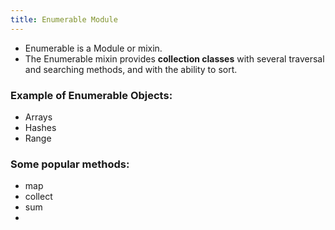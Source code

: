 ```yaml
---
title: Enumerable Module
---
```


- Enumerable is a Module or mixin.
- The Enumerable mixin provides **collection classes** with several traversal and searching methods, and with the ability to sort.

### Example of Enumerable Objects:
- Arrays
- Hashes
- Range

### Some popular methods:
- map
- collect
- sum
- 